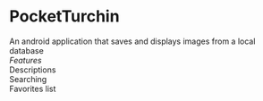 # PocketTurchin <br>
An android application that saves and displays images from a local database <br>
<em>Features</em><br>
Descriptions <br>
Searching<br>
Favorites list <br>
